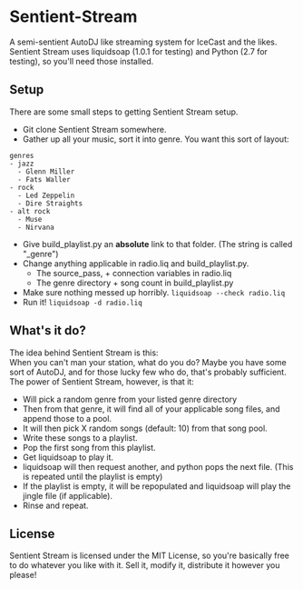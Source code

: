 Sentient-Stream
===============

A semi-sentient AutoDJ like streaming system for IceCast and the likes.  
Sentient Stream uses liquidsoap (1.0.1 for testing) and Python (2.7 for testing), so you'll need those installed.

Setup
---
There are some small steps to getting Sentient Stream setup.
+ Git clone Sentient Stream somewhere.
+ Gather up all your music, sort it into genre. You want this sort of layout:

```
genres
- jazz
  - Glenn Miller
  - Fats Waller
- rock
  - Led Zeppelin
  - Dire Straights
- alt rock
  - Muse
  - Nirvana
```

+ Give build_playlist.py an __absolute__ link to that folder. (The string is called "_genre")
+ Change anything applicable in radio.liq and build_playlist.py.
	+ The source_pass, + connection variables in radio.liq
	+ The genre directory + song count in build_playlist.py
+ Make sure nothing messed up horribly. `liquidsoap --check radio.liq`
+ Run it! `liquidsoap -d radio.liq`

What's it do?
---
The idea behind Sentient Stream is this:  
When you can't man your station, what do you do? Maybe you have some sort of AutoDJ, and for those lucky few who do, that's probably sufficient.  
The power of Sentient Stream, however, is that it:
+ Will pick a random genre from your listed genre directory
+ Then from that genre, it will find all of your applicable song files, and append those to a pool.
+ It will then pick X random songs (default: 10) from that song pool.
+ Write these songs to a playlist.
+ Pop the first song from this playlist.
+ Get liquidsoap to play it.
+ liquidsoap will then request another, and python pops the next file. (This is repeated until the playlist is empty)
+ If the playlist is empty, it will be repopulated and liquidsoap will play the jingle file (if applicable).
+ Rinse and repeat.

License
---
Sentient Stream is licensed under the MIT License, so you're basically free to do whatever you like with it. Sell it, modify it, distribute it however you please!